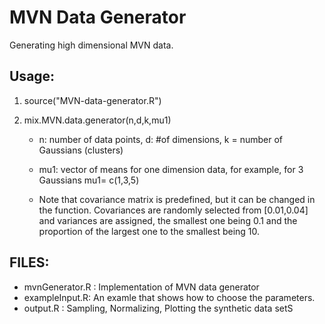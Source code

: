 # MVN Data Generator

Generating high dimensional MVN data.

## Usage:

1. source("MVN-data-generator.R")

2. mix.MVN.data.generator(n,d,k,mu1)

     * n: number of data points, d: #of dimensions, k = number of Gaussians  (clusters)

     * mu1: vector of means for one dimension data, for example, for 3 Gaussians  mu1= c(1,3,5)

     * Note that covariance matrix is predefined, but it can be changed in the function. Covariances are randomly selected from [0.01,0.04] and variances are assigned, the smallest one being 0.1 and the proportion of the largest one to the  smallest being 10.
     
## FILES:

* mvnGenerator.R : Implementation of MVN data generator
* exampleInput.R: An examle that shows how to choose the parameters.
* output.R : Sampling, Normalizing, Plotting  the synthetic data setS

